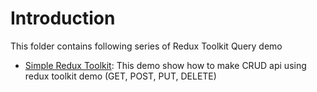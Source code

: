 # Introduction

This folder contains following series of Redux Toolkit Query demo

- [Simple Redux Toolkit](./redux-toolkit-simple-demo/): This demo show how to make CRUD api using redux toolkit demo (GET, POST, PUT, DELETE)
